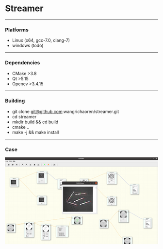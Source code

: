 # Streamer

---
### Platforms
* Linux (x64, gcc-7.0, clang-7)
* windows (todo)
---
### Dependencies
* CMake >3.8
* Qt >5.15
* Opencv >3.4.15
---
### Building
* git clone git@github.com:wangrichaoren/streamer.git
* cd streamer
* mkdir build && cd build
* cmake ..
* make -j && make install
---
### Case
![case.png](doc%2Fcase.png)